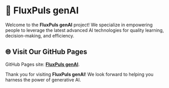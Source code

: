 # 🌟 FluxPuls genAI

Welcome to the **FluxPuls genAI** project! We specialize in empowering people to leverage the latest advanced AI technologies for quality learning, decision-making, and efficiency.

## 🌐 Visit Our GitHub Pages

GitHub Pages site: [**FluxPuls genAI**](https://fluxpuls.github.io/genAI.github.io/).

Thank you for visiting **FluxPuls genAI**! We look forward to helping you harness the power of generative AI.


